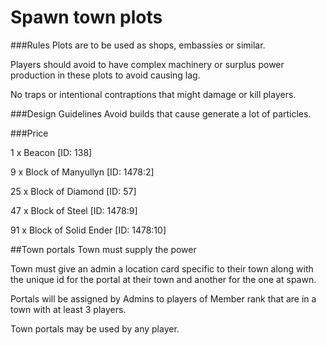 <H1>Spawn town plots</H1>

###Rules
Plots are to be used as shops, embassies or similar.

Players should avoid to have complex machinery or surplus power production in these plots to avoid causing lag.

No traps or intentional contraptions that might damage or kill players.

###Design Guidelines
Avoid builds that cause generate a lot of particles.

###Price

 1 x Beacon [ID: 138] 
 
 9 x Block of Manyullyn [ID: 1478:2]
 
25 x Block of Diamond [ID: 57]

47 x Block of Steel [ID: 1478:9]

91 x Block of Solid Ender [ID: 1478:10]


##Town portals
Town must supply the power

Town must  give an admin a location card specific to their town along with the unique id for the portal at their town and another for the one at spawn.

Portals will be assigned by Admins to players of Member rank that are in a town with at least 3 players.

Town portals may be used by any player.
